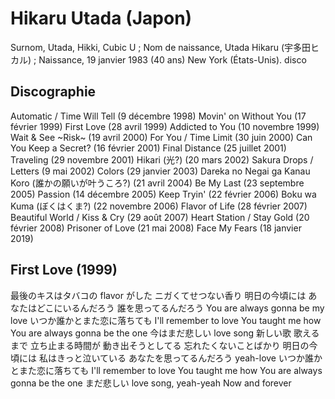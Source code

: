 #  Hikaru Utada (Japon)
Surnom, Utada, Hikki, Cubic U ; Nom de naissance, Utada Hikaru (宇多田ヒカル) ; Naissance, 19 janvier 1983 (40 ans) New York (États-Unis).
disco
## Discographie
Automatic / Time Will Tell (9 décembre 1998)
Movin' on Without You (17 février 1999)
First Love (28 avril 1999)
Addicted to You (10 novembre 1999)
Wait & See ~Risk~ (19 avril 2000)
For You / Time Limit (30 juin 2000)
Can You Keep a Secret? (16 février 2001)
Final Distance (25 juillet 2001)
Traveling (29 novembre 2001)
Hikari (光?) (20 mars 2002)
Sakura Drops / Letters (9 mai 2002)
Colors (29 janvier 2003)
Dareka no Negai ga Kanau Koro (誰かの願いが叶うころ?) (21 avril 2004)
Be My Last (23 septembre 2005)
Passion (14 décembre 2005)
Keep Tryin' (22 février 2006)
Boku wa Kuma (ぼくはくま?) (22 novembre 2006)
Flavor of Life (28 février 2007)
Beautiful World / Kiss & Cry (29 août 2007)
Heart Station / Stay Gold (20 février 2008)
Prisoner of Love (21 mai 2008)
Face My Fears (18 janvier 2019)
## First Love (1999)

最後のキスはタバコの flavor がした
ニガくてせつない香り
明日の今頃には
あなたはどこにいるんだろう
誰を思ってるんだろう
You are always gonna be my love
いつか誰かとまた恋に落ちても
I'll remember to love
You taught me how
You are always gonna be the one
今はまだ悲しい love song
新しい歌 歌えるまで
立ち止まる時間が
動き出そうとしてる
忘れたくないことばかり
明日の今頃には
私はきっと泣いている
あなたを思ってるんだろう yeah-love
いつか誰かとまた恋に落ちても
I'll remember to love
You taught me how
You are always gonna be the one
まだ悲しい love song, yeah-yeah
Now and forever